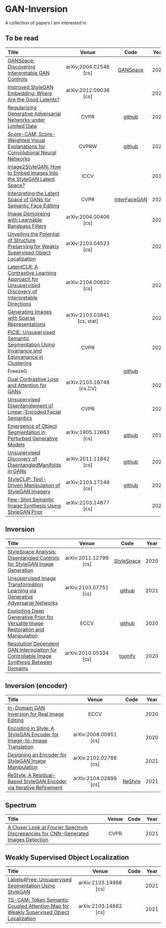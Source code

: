 # GAN-Inversion

A collection of papers I am interested in.

## To be read
|  Title  |   Venue  |Code|Year|
|:--------|:--------:|:--------:|:--------:|
| [GANSpace: Discovering Interpretable GAN Controls](http://arxiv.org/abs/2004.02546) | arXiv:2004.02546 [cs] | [GANSpace](https://github.com/harskish/ganspace) | 2020 |
| [Improved StyleGAN Embedding: Where Are the Good Latents?](http://arxiv.org/abs/2012.09036) | arXiv:2012.09036 [cs] |  | 2021 |
| [Regularizing Generative Adversarial Networks under Limited Data](http://arxiv.org/abs/2104.03310) | CVPR | [github](https://github.com/PeterouZh/lecam-gan) | 2021 |
| [Score-CAM: Score-Weighted Visual Explanations for Convolutional Neural Networks](https://ieeexplore.ieee.org/document/9150840/) | CVPRW | [github](https://github.com/haofanwang/Score-CAM) | 2020 |
| [Image2StyleGAN: How to Embed Images Into the StyleGAN Latent Space?](http://arxiv.org/abs/1904.03189) | ICCV |  | 2019 |
| [Interpreting the Latent Space of GANs for Semantic Face Editing](http://arxiv.org/abs/1907.10786) | CVPR | [InterFaceGAN](https://github.com/genforce/interfacegan) | 2020 |
| [Image Demoireing with Learnable Bandpass Filters](http://arxiv.org/abs/2004.00406) | arXiv:2004.00406 [cs] |  | 2020 |
| [Unveiling the Potential of Structure Preserving for Weakly Supervised Object Localization](http://arxiv.org/abs/2103.04523) | arXiv:2103.04523 [cs] |  | 2021 |
| [LatentCLR: A Contrastive Learning Approach for Unsupervised Discovery of Interpretable Directions](http://arxiv.org/abs/2104.00820) | arXiv:2104.00820 [cs] |  | 2021 |
| [Generating Images with Sparse Representations](http://arxiv.org/abs/2103.03841) | arXiv:2103.03841 [cs, stat] |  | 2021 |
| [PiCIE: Unsupervised Semantic Segmentation Using Invariance and Equivariance in Clustering](http://arxiv.org/abs/2103.17070) | CVPR |  | 2021 |
|FreezeG|| [github](https://github.com/bryandlee/FreezeG) ||
| [Dual Contrastive Loss and Attention for GANs](https://arxiv.org/abs/2103.16748v1) | arXiv:2103.16748 [cs.CV] |  | 2021 |
| [Unsupervised Disentanglement of Linear-Encoded Facial Semantics](https://arxiv.org/abs/2103.16605v1) | CVPR |  | 2021 |
| [Emergence of Object Segmentation in Perturbed Generative Models](http://arxiv.org/abs/1905.12663) | arXiv:1905.12663 [cs] | [github](https://github.com/adambielski/perturbed-seg) | 2019 |
| [Unsupervised Discovery of DisentangledManifolds in GANs](http://arxiv.org/abs/2011.11842) | arXiv:2011.11842 [cs] | [github](https://github.com/anvoynov/GANLatentDiscovery) | 2020 |
| [StyleCLIP: Text-Driven Manipulation of StyleGAN Imagery](http://arxiv.org/abs/2103.17249) | arXiv:2103.17249 [cs] | [github](https://github.com/orpatashnik/StyleCLIP) | 2021 |
| [Few-Shot Semantic Image Synthesis Using StyleGAN Prior](http://arxiv.org/abs/2103.14877) | arXiv:2103.14877 [cs] |  | 2021 |

## Inversion
|  Title  |   Venue  |Code|Year|
|:--------|:--------:|:--------:|:--------:|
| [StyleSpace Analysis: Disentangled Controls for StyleGAN Image Generation](http://arxiv.org/abs/2011.12799) | arXiv:2011.12799 [cs] | [StyleSpace](https://github.com/xrenaa/StyleSpace-pytorch) | 2020 |
| [Unsupervised Image Transformation Learning via Generative Adversarial Networks](http://arxiv.org/abs/2103.07751) | arXiv:2103.07751 [cs] | [github](https://github.com/genforce/trgan) | 2021 |
| [Exploiting Deep Generative Prior for Versatile Image Restoration and Manipulation](http://arxiv.org/abs/2003.13659) | ECCV | [github](https://github.com/XingangPan/deep-generative-prior) | 2020 |
| [Resolution Dependent GAN Interpolation for Controllable Image Synthesis Between Domains](http://arxiv.org/abs/2010.05334) | arXiv:2010.05334 [cs] | [toonify](https://github.com/justinpinkney/toonify) | 2020 |

## Inversion (encoder)
|  Title  |   Venue  |Code|Year|
|:--------|:--------:|:--------:|:--------:|
| [In-Domain GAN Inversion for Real Image Editing](http://arxiv.org/abs/2004.00049) | ECCV |  | 2020 |
| [Encoding in Style: A StyleGAN Encoder for Image-to-Image Translation](http://arxiv.org/abs/2008.00951) | arXiv:2008.00951 [cs] |  | 2020 |
| [Designing an Encoder for StyleGAN Image Manipulation](http://arxiv.org/abs/2102.02766) | arXiv:2102.02766 [cs] |  | 2021 |
| [ReStyle: A Residual-Based StyleGAN Encoder via Iterative Refinement](http://arxiv.org/abs/2104.02699) | arXiv:2104.02699 [cs] | [ReStyle](https://github.com/yuval-alaluf/restyle-encoder) | 2021 |


## Spectrum
|  Title  |   Venue  |Code|Year|
|:--------|:--------:|:--------:|:--------:|
| [A Closer Look at Fourier Spectrum Discrepancies for CNN-Generated Images Detection](http://arxiv.org/abs/2103.17195) | CVPR |  | 2021 |

## Weakly Supervised Object Localization
|  Title  |   Venue  |Code|Year|
|:--------|:--------:|:--------:|:--------:|
| [Labels4Free: Unsupervised Segmentation Using StyleGAN](http://arxiv.org/abs/2103.14968) | arXiv:2103.14968 [cs] |  | 2021 |
| [TS-CAM: Token Semantic Coupled Attention Map for Weakly Supervised Object Localization](http://arxiv.org/abs/2103.14862) | arXiv:2103.14862 [cs] |  | 2021 |
